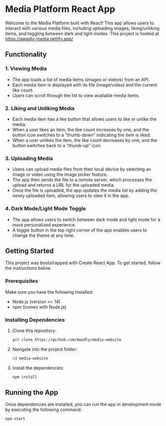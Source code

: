 # Media Platform React App

Welcome to the Media Platform built with React! This app allows users to interact with various media files, including uploading images, liking/unliking items, and toggling between dark and light modes. This project is hosted at https://awadly-media.netlify.app/

## Functionality

### 1. Viewing Media

- The app loads a list of media items (images or videos) from an API.
- Each media item is displayed with its file (image/video) and the current like count.
- Users can scroll through the list to view available media items.

### 2. Liking and Unliking Media

- Each media item has a like button that allows users to like or unlike the media.
- When a user likes an item, the like count increases by one, and the button icon switches to a "thumb-down" indicating the item is liked.
- When a user unlikes the item, the like count decreases by one, and the button switches back to a "thumb-up" icon.

### 3. Uploading Media

- Users can upload media files from their local device by selecting an image or video using the image picker feature.
- The app then sends the file to a remote server, which processes the upload and returns a URL for the uploaded media.
- Once the file is uploaded, the app updates the media list by adding the newly uploaded item, allowing users to view it in the app.

### 4. Dark Mode/Light Mode Toggle

- The app allows users to switch between dark mode and light mode for a more personalized experience.
- A toggle button in the top right corner of the app enables users to change the theme at any time.

## Getting Started

This project was bootstrapped with Create React App. To get started, follow the instructions below.

### Prerequisites

Make sure you have the following installed:

- Node.js (version >= 14)
- npm (comes with Node.js)

### Installing Dependencies

1. Clone this repository:

   ```bash
   git clone https://github.com/Awadly/media-website
   ```

2. Navigate into the project folder:
   ```bash
   cd media-website
   ```
3. Install the dependencies:
   ```bash
   npm install
   ```

## Running the App

Once dependencies are installed, you can run the app in development mode by executing the following command:

```bash
npm start
```
